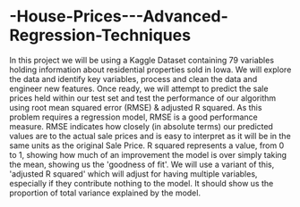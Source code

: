 # -House-Prices---Advanced-Regression-Techniques
In this project we will be using a Kaggle Dataset containing 79 variables holding information about residential properties sold in Iowa. We will explore the data and identify key variables, process and clean the data and engineer new features. Once ready, we will attempt to predict the sale prices held within our test set and test the performance of our algorithm using root mean squared error (RMSE) &amp; adjusted R squared.  As this problem requires a regression model, RMSE is a good performance measure. RMSE indicates how closely (in absolute terms) our predicted values are to the actual sale prices and is easy to interpret as it will be in the same units as the original Sale Price. R squared represents a value, from 0 to 1, showing how much of an improvement the model is over simply taking the mean, showing us the 'goodness of fit'. We will use a variant of this, 'adjusted R squared' which will adjust for having multiple variables, especially if they contribute nothing to the model. It should show us the proportion of total variance explained by the model.
